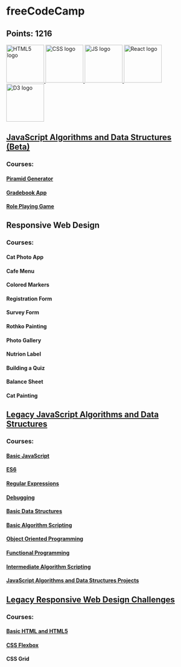 # freeCodeCamp
## Points: 1216
<div class="logos">
  <span class="HTML5">
    <a href="https://html.spec.whatwg.org/multipage/">
      <img
        src="https://github.com/AndriiKot/___Icons__and__Links___/blob/main/html-1.svg"
        alt="HTML5 logo"
        width="100"
        height="100"
      />
    </a>
  </span>

  <span class="CSS">
    <a href="https://www.w3.org/Style/CSS/Overview.en.html">
      <img
        src="https://github.com/AndriiKot/___Icons__and__Links___/blob/main/css-3.svg"
        alt="CSS logo"
        width="100"
        height="100"
      />
    </a>
  </span>

  <span class="JS">
    <a href="https://tc39.es/ecma262/">
      <img
        src="https://github.com/AndriiKot/___Icons__and__Links___/blob/main/javascript-1.svg"
        alt="JS logo"
        width="100"
        height="100"
      />
    </a>
  </span>

  <span class="React">
    <a href="https://react.dev/">
      <img
        src="https://github.com/AndriiKot/___Icons__and__Links___/blob/main/react-2.svg"
        alt="React logo"
        width="100"
        height="100"
      />
    </a>
  </span>

  <span class="D3">
    <a href="https://d3js.org/">
      <img
        src="https://github.com/AndriiKot/___Icons__and__Links___/blob/main/d3-2.svg"
        alt="D3 logo"
        width="100"
        height="100"
      />
    </a>
  </span>

</div>


## [JavaScript Algorithms and Data Structures (Beta)](https://github.com/AndriiKot/JavaScript_Algorithms_and_Data_Structures__FreeCodeCamp)
### Courses:
#### [Piramid Generator](https://github.com/AndriiKot/JS__Pyramid_Generator__FreeCodeCamp)
#### [Gradebook App](https://github.com/AndriiKot/JS__Gradebook_App__FreeCodeCamp)
#### [Role Playing Game](https://github.com/AndriiKot/JS__Role_Playing_Game__FreeCodeCamp)


## Responsive Web Design
### Courses:
#### Cat Photo App
#### Cafe Menu
#### Colored Markers
#### Registration Form
#### Survey Form
#### Rothko Painting
#### Photo Gallery
#### Nutrion Label
#### Building a Quiz
#### Balance Sheet
#### Cat Painting


## [Legacy JavaScript Algorithms and Data Structures](https://github.com/AndriiKot/freeCodeCamp/tree/main/Legacy_JavaScript_Algorithms_and_Data_Structures)
### Courses:
#### [Basic JavaScript](https://github.com/AndriiKot/freeCodeCamp/tree/main/Legacy_JavaScript_Algorithms_and_Data_Structures/_01__Basic_Javascript)

#### [ES6](https://github.com/AndriiKot/freeCodeCamp/tree/main/Legacy_JavaScript_Algorithms_and_Data_Structures/_02__ES6)

#### [Regular Expressions](https://github.com/AndriiKot/freeCodeCamp/tree/main/Legacy_JavaScript_Algorithms_and_Data_Structures/_03__Regular_Expressions)

#### [Debugging](https://github.com/AndriiKot/freeCodeCamp/tree/main/Legacy_JavaScript_Algorithms_and_Data_Structures/_04__Debugging)

#### [Basic Data Structures](https://github.com/AndriiKot/freeCodeCamp/tree/main/Legacy_JavaScript_Algorithms_and_Data_Structures/_05__Basic_Data_Structures)

#### [Basic Algorithm Scripting](https://github.com/AndriiKot/freeCodeCamp/tree/main/Legacy_JavaScript_Algorithms_and_Data_Structures/_06__Algorithms)

#### [Object Oriented Programming](https://github.com/AndriiKot/freeCodeCamp/tree/main/Legacy_JavaScript_Algorithms_and_Data_Structures/_07__Object_Oriented_Programming)

#### [Functional Programming](https://github.com/AndriiKot/freeCodeCamp/tree/main/Legacy_JavaScript_Algorithms_and_Data_Structures/_08__Functional_Programming)

#### [Intermediate Algorithm Scripting](https://github.com/AndriiKot/freeCodeCamp/tree/main/Legacy_JavaScript_Algorithms_and_Data_Structures/_09__Intermediate_Algorithm_Scripting)

#### [JavaScript Algorithms and Data Structures Projects](https://github.com/AndriiKot/freeCodeCamp/tree/main/Legacy_JavaScript_Algorithms_and_Data_Structures/_10__JavaScript_Algorithms_and_Data_Structures_Projects)

## [Legacy Responsive Web Design Challenges](https://github.com/AndriiKot/Legacy_Responsive_Web_Design_Challenges-FreeCodeCamp-)
### Courses:
#### [Basic HTML and HTML5](https://github.com/AndriiKot/HTML__Basic__FreeCodeCamp)
#### [CSS Flexbox](https://github.com/AndriiKot/CSS__Flexbox__FreeCodeCamp)
#### CSS Grid






















